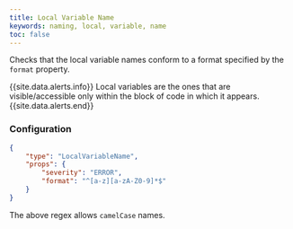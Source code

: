 ```yaml
---
title: Local Variable Name
keywords: naming, local, variable, name
toc: false
---
```


Checks that the local variable names conform to a format specified by the `format` property.

{{site.data.alerts.info}} Local variables are the ones that are visible/accessible only within the block of code in which it appears. {{site.data.alerts.end}}

### Configuration

```json
{
    "type": "LocalVariableName",
    "props": {
        "severity": "ERROR",
        "format": "^[a-z][a-zA-Z0-9]*$"
    }
}
```

The above regex allows `camelCase` names.